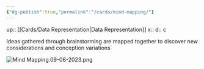 ```yaml
---
{"dg-publish":true,"permalink":"/cards/mind-mapping/"}
---
```


up:: [[Cards/Data Representation\|Data Representation]] 
x:: 
d:: c


Ideas gathered through brainstorming are mapped together to discover new considerations and conception variations

![Mind Mapping.09-06-2023.png](/img/user/Extras/Images/Mind%20Mapping.09-06-2023.png)